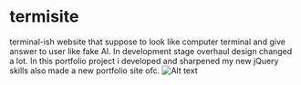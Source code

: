 # termisite
terminal-ish website that suppose to look like computer terminal and give answer to user like fake AI. In development stage overhaul design changed a lot.
In this portfolio project i developed and sharpened my new jQuery skills also made a new portfolio site ofc. 
![Alt text](https://www.hizliresim.com/3ublins "Optional title")
